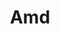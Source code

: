 ---
title: Amd
crosslinks:
- nvidia
- pcmasterrace
- hardware
- intel
- AMDHelp
- AyyMD
- autotldr
- AMDRadeon
- GAAB350
- pcgaming
- ultrawidemasterrace
- radeon
- AMD_Stock
- VFIO
- overclocking
- EtherMining
- hardwareswap
- 600x450
- PUBATTLEGROUNDS
- livven
---